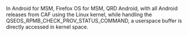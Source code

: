 In Android for MSM, Firefox OS for MSM, QRD Android, with all Android releases from CAF using the Linux kernel, while handling the QSEOS_RPMB_CHECK_PROV_STATUS_COMMAND, a userspace buffer is directly accessed in kernel space.